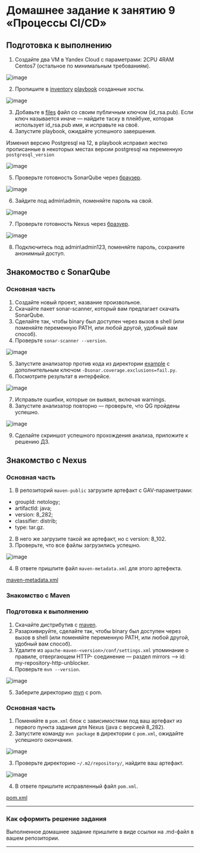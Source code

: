 # Домашнее задание к занятию 9 «Процессы CI/CD»

## Подготовка к выполнению

1. Создайте два VM в Yandex Cloud с параметрами: 2CPU 4RAM Centos7 (остальное по минимальным требованиям).

![image](https://github.com/LexionN/SHDEVOPS-4/assets/124770915/f2138677-2fec-4d3e-b881-9060559c50ab)

2. Пропишите в [inventory](./infrastructure/inventory/cicd/hosts.yml) [playbook](./infrastructure/site.yml) созданные хосты.

![image](https://github.com/LexionN/SHDEVOPS-4/assets/124770915/defe6f48-2c26-46aa-9191-dd9274cf9013)

3. Добавьте в [files](./infrastructure/files/) файл со своим публичным ключом (id_rsa.pub). Если ключ называется иначе — найдите таску в плейбуке, которая использует id_rsa.pub имя, и исправьте на своё.
4. Запустите playbook, ожидайте успешного завершения.

Изменил версию Postgresql на 12, в playbook исправил жестко прописанные в некоторых местах версии postgresql на переменную `postgresql_version`

![image](https://github.com/LexionN/SHDEVOPS-4/assets/124770915/6506fe1e-e2bc-429e-b6e7-e2c6592a9bde)

5. Проверьте готовность SonarQube через [браузер](http://localhost:9000).

![image](https://github.com/LexionN/SHDEVOPS-4/assets/124770915/29a3def4-82df-405f-b432-a0371faccb3b)

6. Зайдите под admin\admin, поменяйте пароль на свой.

![image](https://github.com/LexionN/SHDEVOPS-4/assets/124770915/40579b4f-4779-4872-bd81-c546226230c8)

7.  Проверьте готовность Nexus через [бразуер](http://localhost:8081).

![image](https://github.com/LexionN/SHDEVOPS-4/assets/124770915/a3f0c650-4d9c-4de3-b879-52ed4db09fa6)

8. Подключитесь под admin\admin123, поменяйте пароль, сохраните анонимный доступ.

## Знакомоство с SonarQube

### Основная часть

1. Создайте новый проект, название произвольное.
2. Скачайте пакет sonar-scanner, который вам предлагает скачать SonarQube.
3. Сделайте так, чтобы binary был доступен через вызов в shell (или поменяйте переменную PATH, или любой другой, удобный вам способ).
4. Проверьте `sonar-scanner --version`.

![image](https://github.com/LexionN/SHDEVOPS-4/assets/124770915/e663b96f-3fa4-4a7e-b21f-c696fbaf6b36)

5. Запустите анализатор против кода из директории [example](./example) с дополнительным ключом `-Dsonar.coverage.exclusions=fail.py`.
6. Посмотрите результат в интерфейсе.

![image](https://github.com/LexionN/SHDEVOPS-4/assets/124770915/3f3a64ca-5f9e-4750-90d0-e7003589b29d)

7. Исправьте ошибки, которые он выявил, включая warnings.
8. Запустите анализатор повторно — проверьте, что QG пройдены успешно.

![image](https://github.com/LexionN/SHDEVOPS-4/assets/124770915/acd1721b-ae31-4aff-a14f-0a6c74fa666b)

9. Сделайте скриншот успешного прохождения анализа, приложите к решению ДЗ.

## Знакомство с Nexus

### Основная часть

1. В репозиторий `maven-public` загрузите артефакт с GAV-параметрами:

 *    groupId: netology;
 *    artifactId: java;
 *    version: 8_282;
 *    classifier: distrib;
 *    type: tar.gz.
   
2. В него же загрузите такой же артефакт, но с version: 8_102.
3. Проверьте, что все файлы загрузились успешно.

![image](https://github.com/LexionN/SHDEVOPS-4/assets/124770915/ebc71776-8091-499e-b791-2a816c90914e)

4. В ответе пришлите файл `maven-metadata.xml` для этого артефекта.

[maven-metadata.xml](https://github.com/LexionN/SHDEVOPS-4/blob/main/ci/03-cicd/maven-metadata.xml)


### Знакомство с Maven

### Подготовка к выполнению

1. Скачайте дистрибутив с [maven](https://maven.apache.org/download.cgi).
2. Разархивируйте, сделайте так, чтобы binary был доступен через вызов в shell (или поменяйте переменную PATH, или любой другой, удобный вам способ).
3. Удалите из `apache-maven-<version>/conf/settings.xml` упоминание о правиле, отвергающем HTTP- соединение — раздел mirrors —> id: my-repository-http-unblocker.
4. Проверьте `mvn --version`.

![image](https://github.com/LexionN/SHDEVOPS-4/assets/124770915/2d0d435d-ba49-4abf-9c8b-5f20f90e5c11)

5. Заберите директорию [mvn](./mvn) с pom.

### Основная часть

1. Поменяйте в `pom.xml` блок с зависимостями под ваш артефакт из первого пункта задания для Nexus (java с версией 8_282).
2. Запустите команду `mvn package` в директории с `pom.xml`, ожидайте успешного окончания.

![image](https://github.com/LexionN/SHDEVOPS-4/assets/124770915/05011760-49e0-41b7-b71f-7469549f3461)

3. Проверьте директорию `~/.m2/repository/`, найдите ваш артефакт.

![image](https://github.com/LexionN/SHDEVOPS-4/assets/124770915/1a11c3d3-60b1-476f-92c6-a7c6388a4f8b)

4. В ответе пришлите исправленный файл `pom.xml`.

[pom.xml](https://github.com/LexionN/SHDEVOPS-4/blob/main/ci/03-cicd/mvn/pom.xml)

---

### Как оформить решение задания

Выполненное домашнее задание пришлите в виде ссылки на .md-файл в вашем репозитории.

---
